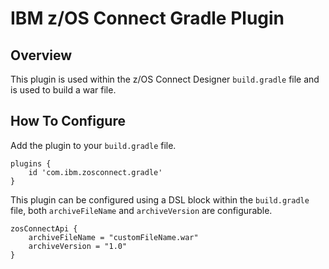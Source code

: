 # IBM z/OS Connect Gradle Plugin
## Overview
This plugin is used within the z/OS Connect Designer `build.gradle` file and is used to build a war file.

## How To Configure

Add the plugin to your `build.gradle` file.

```
plugins {
    id 'com.ibm.zosconnect.gradle'
}
```

This plugin can be configured using a DSL block within the `build.gradle` file, both `archiveFileName` and `archiveVersion` are configurable.

```
zosConnectApi {
    archiveFileName = "customFileName.war"
    archiveVersion = "1.0"
}
```
